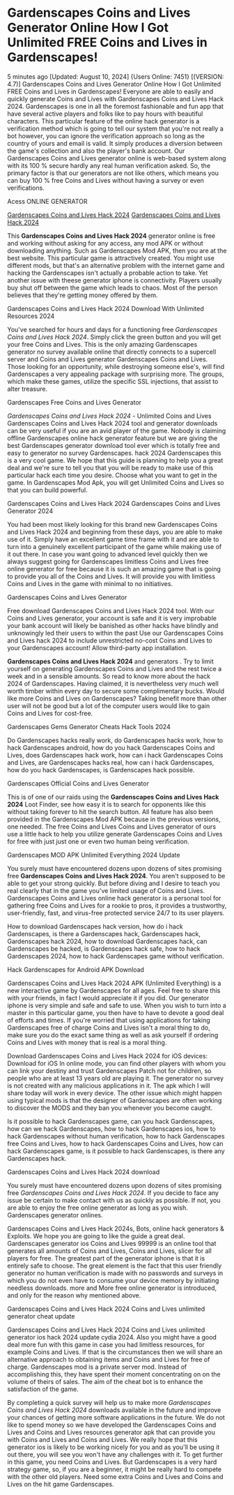 # Gardenscapes Coins and Lives Generator Online How I Got Unlimited FREE Coins and Lives in Gardenscapes!

5 minutes ago [Updated: August 10, 2024] {Users Online: 7451} [(VERSION: 4.7)] Gardenscapes Coins and Lives Generator Online How I Got Unlimited FREE Coins and Lives in Gardenscapes!  Everyone are able to easily and quickly generate Coins and Lives with Gardenscapes Coins and Lives Hack 2024. Gardenscapes is one in all the foremost fashionable and fun app that have several active players and folks like to pay hours with beautiful characters. This particular feature of the online hack generator is a verification method which is going to tell our system that you're not really a bot however, you can ignore the verification approach so long as the country of yours and email is valid. It simply produces a diversion between the game's collection and also the player's bank account. Our Gardenscapes Coins and Lives generator online is web-based system along with its 100 % secure hardly any real human verification asked. So, the primary factor is that our generators are not like others, which means you can buy 100 % free Coins and Lives without having a survey or even verifications.

Acess ONLINE GENERATOR

[Gardenscapes Coins and Lives Hack 2024](http://tnpps.xyz/32xyv9j)
[Gardenscapes Coins and Lives Hack 2024](http://tnpps.xyz/32xyv9j)

This **Gardenscapes Coins and Lives Hack 2024** generator online is free and working without asking for any access, any mod APK or without downloading anything. Such as Gardenscapes Mod APK, then you are at the best website. This particular game is attractively created. You might use different mods, but that's an alternative problem with the internet game and hacking the Gardenscapes isn't actually a probable action to take. Yet another issue with theese generator iphone is connectivity. Players usually buy shut off between the game which leads to chaos. Most of the person believes that they're getting money offered by them. 

Gardenscapes Coins and Lives Hack 2024 Download With Unlimited Resources 2024

You've searched for hours and days for a functioning free *Gardenscapes Coins and Lives Hack 2024*. Simply click the green button and you will get your free Coins and Lives. This is the only amazing Gardenscapes generator no survey available online that directly connects to a supercell server and Coins and Lives generator Gardenscapes Coins and Lives. Those looking for an opportunity, while destroying someone else's, will find Gardenscapes a very appealing package with surprising more. The groups, which make these games, utilize the specific SSL injections, that assist to alter treasure.

Gardenscapes Free Coins and Lives Generator

*Gardenscapes Coins and Lives Hack 2024* - Unlimited Coins and Lives Gardenscapes Coins and Lives Hack 2024 tool and generator downloads can be very useful if you are an avid player of the game. Nobody is claiming offline Gardenscapes online hack generator feature but we are giving the best Gardenscapes generator download tool ever which is totally free and easy to generator no survey Gardenscapes. hack 2024 Gardenscapes this is a very cool game. We hope that this guide is planning to help you a great deal and we're sure to tell you that you will be ready to make use of this particular hack each time you desire. Choose what you want to get in the game. In Gardenscapes Mod Apk, you will get Unlimited Coins and Lives so that you can build powerful.

Gardenscapes Coins and Lives Hack 2024 Gardenscapes Coins and Lives Generator 2024

You had been most likely looking for this brand new Gardenscapes Coins and Lives Hack 2024 and beginning from these days, you are able to make use of it. Simply have an excellent game time frame with it and are able to turn into a genuinely excellent participant of the game while making use of it out there. In case you want going to advanced level quickly then we always suggest going for Gardenscapes limitless Coins and Lives free online generator for free because it is such an amazing game that is going to provide you all of the Coins and Lives. It will provide you with limitless Coins and Lives in the game with minimal to no initiatives. 

Gardenscapes Coins and Lives Generator

Free download Gardenscapes Coins and Lives Hack 2024 tool. With our Coins and Lives generator, your account is safe and it is very improbable your bank account will likely be banished as other hacks have blindly and unknowingly led their users to within the past Use our Gardenscapes Coins and Lives hack 2024 to include unrestricted no-cost Coins and Lives to your Gardenscapes account! Allow third-party app installation.

**Gardenscapes Coins and Lives Hack 2024** and generators . Try to limit yourself on generating Gardenscapes Coins and Lives and the rest twice a week and in a sensible amounts. So read to know more about the hack 2024 of Gardenscapes. Having claimed, it is nevertheless very much well worth timber within every day to secure some complimentary bucks. Would like more Coins and Lives on Gardenscapes? Taking benefit more than other user will not be good but a lot of the computer users would like to gain Coins and Lives for cost-free.

Gardenscapes Gems Generator Cheats Hack Tools 2024

Do Gardenscapes hacks really work, do Gardenscapes hacks work, how to hack Gardenscapes android, how do you hack Gardenscapes Coins and Lives, does Gardenscapes hack work, how can i hack Gardenscapes Coins and Lives, are Gardenscapes hacks real, how can i hack Gardenscapes, how do you hack Gardenscapes, is Gardenscapes hack possible.

Gardenscapes Official Coins and Lives Generator

This is of one of our raids using the **Gardenscapes Coins and Lives Hack 2024** Loot Finder, see how easy it is to search for opponents like this without taking forever to hit the search button. All feature has also been provided in the Gardenscapes Mod APK because in the previous versions, one needed. The free Coins and Lives Coins and Lives generator of ours use a little hack to help you utilize generate Gardenscapes Coins and Lives for free with just just one or even two human being verification.

Gardenscapes MOD APK Unlimited Everything 2024 Update

You surely must have encountered dozens upon dozens of sites promising free **Gardenscapes Coins and Lives Hack 2024**. You aren't supposed to be able to get your strong quickly. But before diving and I desire to teach you real clearly that in the game you've limited usage of Coins and Lives. Gardenscapes Coins and Lives online hack generator is a personal tool for gathering free Coins and Lives for a rookie to pros, it provides a trustworthy, user-friendly, fast, and virus-free protected service 24/7 to its user players. 

How to download Gardenscapes hack version, how do i hack Gardenscapes, is there a Gardenscapes hack, Gardenscapes hack, Gardenscapes hack 2024, how to download Gardenscapes hack, can Gardenscapes be hacked, is Gardenscapes hack safe, how to hack Gardenscapes 2024, how to hack Gardenscapes game without verification.

Hack Gardenscapes for Android APK Download

Gardenscapes Coins and Lives Hack 2024 APK (Unlimited Everything) is a new interactive game by Gardenscapes for all ages. Feel free to share this with your friends, in fact I would appreciate it if you did. Our generator iphone is very simple and safe and safe to use. When you wish to turn into a master in this particular game, you then have to have to devote a good deal of efforts and times. If you're worried that using applications for taking Gardenscapes free of charge Coins and Lives isn't a moral thing to do, make sure you do the exact same thing as well as ask yourself if ordering Coins and Lives with money that is real is a moral thing.

Download Gardenscapes Coins and Lives Hack 2024 for iOS devices: Download for iOS In online mode, you can find other players with whom you can link your destiny and trust Gardenscapes Patch not for children, so people who are at least 13 years old are playing it. The generator no survey is not created with any malicious applications in it. The apk which I will share today will work in every device. The other issue which might happen using typical mods is that the designer of Gardenscapes are often working to discover the MODS and they ban you whenever you become caught.

Is it possible to hack Gardenscapes game, can you hack Gardenscapes, how can we hack Gardenscapes, how to hack Gardenscapes ios, how to hack Gardenscapes without human verification, how to hack Gardenscapes free Coins and Lives, how to hack Gardenscapes Coins and Lives, how can hack Gardenscapes game, is it possible to hack Gardenscapes, is there any Gardenscapes hack.

Gardenscapes Coins and Lives Hack 2024 download

You surely must have encountered dozens upon dozens of sites promising free *Gardenscapes Coins and Lives Hack 2024*. If you decide to face any issue be certain to make contact with us as quickly as possible. If not, you are able to enjoy the free online generator as long as you wish. Gardenscapes generator onlines.

Gardenscapes Coins and Lives Hack 2024s, Bots, online hack generators & Exploits. We hope you are going to like the guide a great deal. Gardenscapes generator ios Coins and Lives 99999 is an online tool that generates all amounts of Coins and Lives, Coins and Lives, slicer for all players for free. The greatest part of the generator iphone is that it is entirely safe to choose. The great element is the fact that this user friendly generator no human verification is made with no passwords and surveys in which you do not even have to consume your device memory by initiating needless downloads. more and More free online generator is introduced, and only for the reason why mentioned above.

Gardenscapes Coins and Lives Hack 2024 Coins and Lives unlimited generator cheat update

Gardenscapes Coins and Lives Hack 2024 Coins and Lives unlimited generator ios hack 2024 update cydia 2024. Also you might have a good deal more fun with this game in case you had limitless resources, for example Coins and Lives. If that is the circumstances then we will share an alternative approach to obtaining items and Coins and Lives for free of charge. Gardenscapes mod is a private server mod. Instead of accomplishing this, they have spent their moment concentrating on on the volume of theirs of sales. The aim of the cheat bot is to enhance the satisfaction of the game.

By completing a quick survey will help us to make more *Gardenscapes Coins and Lives Hack 2024* downloads available in the future and improve your chances of getting more software applications in the future. We do not like to spend money so we have developed the Gardenscapes Coins and Lives and Coins and Lives resources generator apk that can provide you with Coins and Lives and Coins and Lives. We really hope that this generator ios is likely to be working nicely for you and as you'll be using it out there, you will see you won't have any challenges with it. To get further in this game, you need Coins and Lives. But Gardenscapes is a very hard strategy game, so, if you are a beginner, it might be really hard to compete with the other old players. Need some extra Coins and Lives and Coins and Lives on the hit game Gardenscapes.